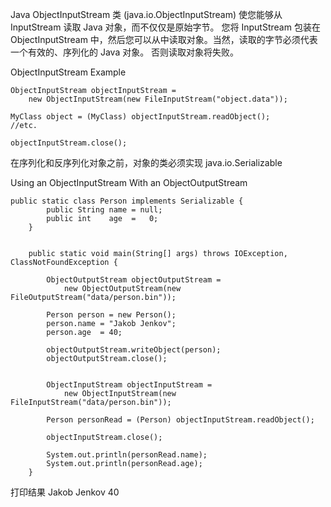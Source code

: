 Java ObjectInputStream 类 (java.io.ObjectInputStream) 使您能够从 InputStream 读取 Java 对象，而不仅仅是原始字节。
您将 InputStream 包装在 ObjectInputStream 中，然后您可以从中读取对象。当然，读取的字节必须代表一个有效的、序列化的 Java 对象。
否则读取对象将失败。

ObjectInputStream Example
```
ObjectInputStream objectInputStream =
    new ObjectInputStream(new FileInputStream("object.data"));

MyClass object = (MyClass) objectInputStream.readObject();
//etc.

objectInputStream.close();
```

在序列化和反序列化对象之前，对象的类必须实现 java.io.Serializable



Using an ObjectInputStream With an ObjectOutputStream

```
public static class Person implements Serializable {
        public String name = null;
        public int    age  =   0;
    }


    public static void main(String[] args) throws IOException, ClassNotFoundException {

        ObjectOutputStream objectOutputStream =
            new ObjectOutputStream(new FileOutputStream("data/person.bin"));

        Person person = new Person();
        person.name = "Jakob Jenkov";
        person.age  = 40;

        objectOutputStream.writeObject(person);
        objectOutputStream.close();


        ObjectInputStream objectInputStream =
            new ObjectInputStream(new FileInputStream("data/person.bin"));

        Person personRead = (Person) objectInputStream.readObject();

        objectInputStream.close();

        System.out.println(personRead.name);
        System.out.println(personRead.age);
    }
```
打印结果
Jakob Jenkov
40